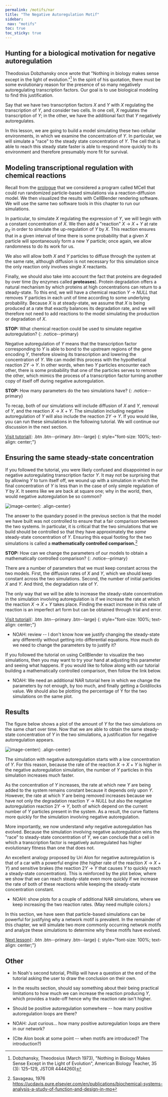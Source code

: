 ```yaml
---
permalink: /motifs/nar
title: "The Negative Autoregulation Motif"
sidebar:
 nav: "motifs"
toc: true
toc_sticky: true
---
```


## Hunting for a biological motivation for negative autoregulation

Theodosius Dobzhansky once wrote that "Nothing in biology makes sense except in the light of evolution."[^Dob] In the spirit of his quotation, there must be some evolutionary reason for the presence of so many negatively autoregulating transcription factors. Our goal is to use biological modeling to find this justification.

Say that we have two transcription factors *X* and *Y* with *X* regulating the transcription of *Y*, and consider two cells. In one cell, *X* regulates the transcription of *Y*; in the other, we have the additional fact that *Y* negatively autoregulates.

In this lesson, we are going to build a model simulating these two cellular environments, in which we examine the concentration of *Y*. In particular, we will simulate a "race" to the steady state concentration of *Y*. The cell that is able to reach this steady state faster is able to respond more quickly to its environment and therefore presumably more fit for survival.

## Modeling transcriptional regulation with chemical reactions

Recall from the [prologue](prologue) that we considered a program called MCell that could run randomized particle-based simulations via a reaction-diffusion model. We then visualized the results with CellBlender rendering software. We will use the same two software tools in this chapter to run our simulations.

In particular, to simulate *X* regulating the expression of *Y*, we will begin with a constant concentration of *X*. We then add a "reaction" *X* → *X* + *Y* at rate *p*<sub>*X*</sub> in order to simulate the up-regulation of *Y* by *X*. This reaction ensures that in a given interval of time there is some probability that a given *X* particle will spontaneously form a new *Y* particle; once again, we allow randomness to do its work for us.

We also will allow both *X* and *Y* particles to diffuse through the system at the same rate, although diffusion is not necessary for this simulation since the only reaction only involves single *X* reactants.

Finally, we should also take into account the fact that proteins are degraded by over time (by enzymes called **proteases**). Protein degradation offers a natural mechanism by which proteins at high concentrations can return to a steady-state. To this end, we will have a chemical reaction *Y* → *NULL* that removes *Y* particles in each unit of time according to some underlying probability. Because *X* is at steady-state, we assume that *X* is being produced at a rate that exactly balances its degradation rate, and we will therefore not need to add reactions to the model simulating the production or degradation of *X*.

**STOP:** What chemical reaction could be used to simulate negative autoregulation?
{: .notice--primary}

Negative autoregulation of *Y* means that the transcription factor corresponding to *Y* is able to bond to the upstream regions of the gene encoding *Y*, therefore slowing its transcription and lowering the concentration of *Y*. We can model this process with the hypothetical reaction 2*Y* → *Y*. In other words, when two *Y* particles encounter each other, there is some probability that one of the particles serves to remove the other, which mimics the process of a transcription factor turning another copy of itself off during negative autoregulation.

**STOP:** How many parameters do the two simulations have?
{: .notice--primary}

To recap, both of our simulations will include diffusion of *X* and *Y*, removal of *Y*, and the reaction *X* → *X* + *Y*. The simulation including negative autoregulation of *Y* will also include the reaction 2*Y* → *Y*. If you would like, you can run these simulations in the following tutorial. We will continue our discussion in the next section.

[Visit tutorial](tutorial_nar){: .btn .btn--primary .btn--large}
{: style="font-size: 100%; text-align: center;"}

## Ensuring the same steady-state concentration

If you followed the tutorial, you were likely confused and disappointed in our negative autoregulating transcription factor *Y*. It may not be surprising that by allowing *Y* to turn itself off, we wound up with a simulation in which the final concentration of *Y* is less than in the case of only simple regulation of *Y* by *X*. It seems like we are back at square one; why in the world, then, would negative autoregulation be so common?

![image-center](../assets/images/nar_unequal_graph.PNG){: .align-center}

The answer to the quandary posed in the previous section is that the model we have built was not controlled to ensure that a fair comparison between the two systems. In particular, it is critical that the two simulations that we build should be controlled so that they have approximately the *same* steady-state concentration of *Y*. Ensuring this equal footing for the two simulations is called a **mathematically controlled comparison.**[^Savageau]

**STOP:** How can we change the parameters of our models to obtain a mathematically controlled comparison?
{: .notice--primary}

There are a number of parameters that we must keep constant across the two models. First, the diffusion rates of *X* and *Y*, which we should keep constant across the two simulations. Second, the number of initial particles *X* and *Y*. And third, the degradation rate of *Y*.

The only way that we will be able to increase the steady-state concentration in the simulation involving autoregulation is if we increase the rate at which the reaction *X* → *X* + *Y* takes place. Finding the exact increase in this rate of reaction is an imperfect art form but can be obtained through trial and error.

[Visit tutorial](tutorial_nar#Matching-Steady-States){: .btn .btn--primary .btn--large}
{: style="font-size: 100%; text-align: center;"}

* NOAH: review -- I don't know how we justify changing the steady-state any differently without getting into differential equations. How much do we need to change the parameters by to justify it?

If you followed the tutorial on using CellBlender to visualize the two simulations, then you may want to try your hand at adjusting this parameter and seeing what happens. If you would like to follow along with our tutorial building a mathematically controlled comparison, then follow the link below.

* NOAH: We need an additional NAR tutorial here in which we change the parameters by not enough, by too much, and finally getting a Goldilocks value. We should also be plotting the percentage of Y for the two simulations on the same plot.

## Results

The figure below shows a plot of the amount of *Y* for the two simulations on the same chart over time. Now that we are able to obtain the same steady-state concentration of *Y* in the two simulations, a justification for negative autoregulation appears.

![image-center](../assets/images/nar_equal_graph.PNG){: .align-center}

The simulation with negative autoregulation starts with a low concentration of *Y*. For this reason, because the rate of the reaction *X* → *X* + *Y* is higher in the negative autoregulation simulation, the number of *Y* particles in this simulation increases much faster.

As the concentration of *Y* increases, the rate at which new *Y* are being added to the system remains constant because it depends only upon *Y*. However, the rate at which *Y* are being removed increases because we have not only the degradation reaction *Y* → *NULL* but also the negative autoregulation reaction 2*Y* → *Y*, both of which depend on the current number of *Y* particles present in the system. As a result, the curve flattens more quickly for the simulation involving negative autoregulation.

More importantly, we now understand *why* negative autoregulation has evolved. Because the simulation involving negative autoregulation wins the "race" to steady-state concentration of *Y*, we can conclude that a cell in which a transcription factor is negatively autoregulated has higher evolutionary fitness than one that does not.

An excellent analogy proposed by Uri Alon for negative autoregulation is that of a car with a powerful engine (the higher rate of the reaction *X* → *X* + *Y*) and sensitive brakes (the reaction 2*Y* → *Y* that causes *Y* to quickly reach a steady-state concentration). This is reinforced by the plot below, where we show that we can reach steady-state even more quickly if we increase the rate of both of these reactions while keeping the steady-state concentration constant.

* NOAH: show plots for a couple of additional NAR simulations, where we keep increasing the two reaction rates. (May need multiple colors.)

In this section, we have seen that particle-based simulations can be powerful for justifying why a network motif is prevalent. In the remainder of this chapter, we will simulate two more commonly occurring network motifs and analyze these simulations to determine why these motifs have evolved.

[Next lesson](feed){: .btn .btn--primary .btn--large}
{: style="font-size: 100%; text-align: center;"}

## Other
* In Noah's second tutorial, Phillip will have a question at the end of the tutorial asking the user to draw the conclusion on their own.

* In the results section, should say something about their being practical limitations to how much we can increase the reaction producing *Y*, which provides a trade-off hence why the reaction rate isn't higher.

* Should be positive autoregulation somewhere -- how many positive autoregulation loops are there?

* NOAH: Just curious... how many positive autoregulation loops are there in our network?

* (Cite Alon book at some point -- when motifs are introduced? The introduction?)

[^Dob]: Dobzhansky, Theodosius (March 1973), "Nothing in Biology Makes Sense Except in the Light of Evolution", American Biology Teacher, 35 (3): 125–129, JSTOR 4444260)

[^Savageau]: Savageau, 1976 https://ucdavis.pure.elsevier.com/en/publications/biochemical-systems-analysis-a-study-of-function-and-design-in-mo
